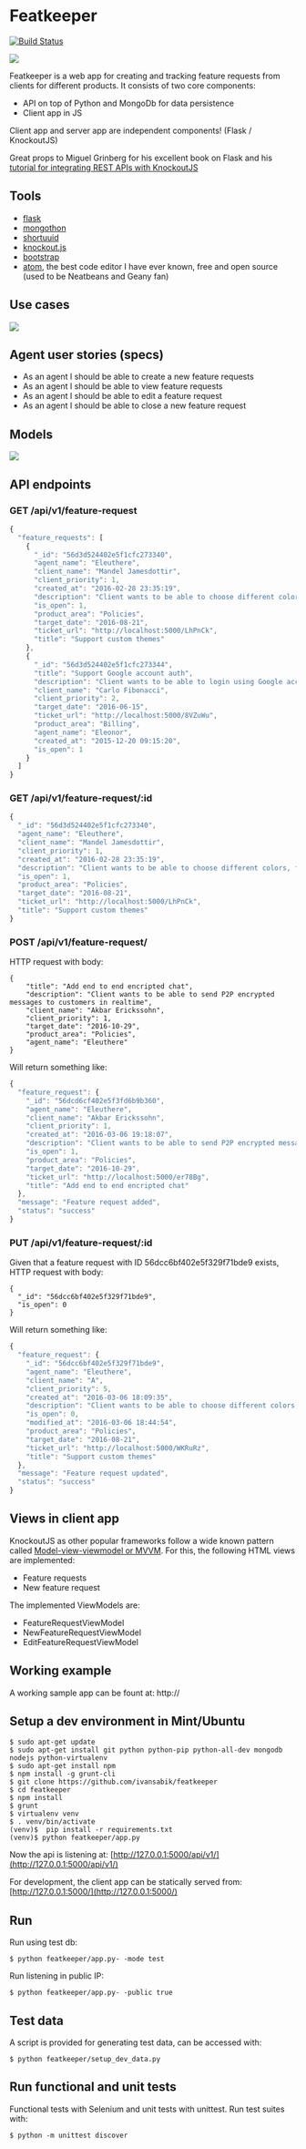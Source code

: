 # Featkeeper
[![Build Status](https://travis-ci.org/ivansabik/featkeeper.svg)](https://travis-ci.org/ivansabik/featkeeper)

![](https://raw.githubusercontent.com/ivansabik/featkeeper/master/doc/demo.gif)

Featkeeper is a web app for creating and tracking feature requests from clients for different products. It consists of two core components:
- API on top of Python and MongoDb for data persistence
- Client app in JS

Client app and server app are independent components! (Flask / KnockoutJS)

Great props to Miguel Grinberg for his excellent book on Flask and his [tutorial for integrating REST APIs with KnockoutJS](http://blog.miguelgrinberg.com/post/writing-a-javascript-rest-client)

## Tools
- [flask](https://github.com/mitsuhiko/flask)
- [mongothon](https://github.com/gamechanger/mongothon)
- [shortuuid](https://github.com/stochastic-technologies/shortuuid)
- [knockout.js](https://github.com/knockout/knockout)
- [bootstrap](https://github.com/twbs/bootstrap)
- [atom](https://atom.io/), the best code editor I have ever known, free and open source (used to be Neatbeans and Geany fan)

## Use cases
![](https://raw.githubusercontent.com/ivansabik/featkeeper/master/doc/use_cases.png)

## Agent user stories (specs)
- As an agent I should be able to create a new feature requests
- As an agent I should be able to view feature requests
- As an agent I should be able to edit a feature request
- As an agent I should be able to close a new feature request

## Models
![](https://raw.githubusercontent.com/ivansabik/featkeeper/master/doc/models.png)

## API endpoints
### GET /api/v1/feature-request

```javascript
{
  "feature_requests": [
    {
      "_id": "56d3d524402e5f1cfc273340",
      "agent_name": "Eleuthere",
      "client_name": "Mandel Jamesdottir",
      "client_priority": 1,
      "created_at": "2016-02-28 23:35:19",
      "description": "Client wants to be able to choose different colors, fonts, and layouts for each module",
      "is_open": 1,
      "product_area": "Policies",
      "target_date": "2016-08-21",
      "ticket_url": "http://localhost:5000/LhPnCk",
      "title": "Support custom themes"
    },
    {
      "_id": "56d3d524402e5f1cfc273344",
      "title": "Support Google account auth",
      "description": "Client wants to be able to login using Google accounts restricted to users in corporate domain",
      "client_name": "Carlo Fibonacci",
      "client_priority": 2,
      "target_date": "2016-06-15",
      "ticket_url": "http://localhost:5000/8VZuWu",
      "product_area": "Billing",
      "agent_name": "Eleonor",
      "created_at": "2015-12-20 09:15:20",
      "is_open": 1
    }
  ]
}
```

### GET /api/v1/feature-request/:id

```javascript
{
  "_id": "56d3d524402e5f1cfc273340",
  "agent_name": "Eleuthere",
  "client_name": "Mandel Jamesdottir",
  "client_priority": 1,
  "created_at": "2016-02-28 23:35:19",
  "description": "Client wants to be able to choose different colors, fonts, and layouts for each module",
  "is_open": 1,
  "product_area": "Policies",
  "target_date": "2016-08-21",
  "ticket_url": "http://localhost:5000/LhPnCk",
  "title": "Support custom themes"
}
```

### POST /api/v1/feature-request/
 HTTP request with body:

```
{
    "title": "Add end to end encripted chat",
    "description": "Client wants to be able to send P2P encrypted messages to customers in realtime",
    "client_name": "Akbar Erickssohn",
    "client_priority": 1,
    "target_date": "2016-10-29",
    "product_area": "Policies",
    "agent_name": "Eleuthere"
}
```

Will return something like:

```javascript
{
  "feature_request": {
    "_id": "56dcd6cf402e5f3fd6b9b360",
    "agent_name": "Eleuthere",
    "client_name": "Akbar Erickssohn",
    "client_priority": 1,
    "created_at": "2016-03-06 19:18:07",
    "description": "Client wants to be able to send P2P encrypted messages to customers in realtime",
    "is_open": 1,
    "product_area": "Policies",
    "target_date": "2016-10-29",
    "ticket_url": "http://localhost:5000/er78Bg",
    "title": "Add end to end encripted chat"
  },
  "message": "Feature request added",
  "status": "success"
}
```

### PUT /api/v1/feature-request/:id
Given that a feature request with ID 56dcc6bf402e5f329f71bde9 exists, HTTP request with body:

```
{
  "_id": "56dcc6bf402e5f329f71bde9",
  "is_open": 0
}
```

Will return something like:

```javascript
{
  "feature_request": {
    "_id": "56dcc6bf402e5f329f71bde9",
    "agent_name": "Eleuthere",
    "client_name": "A",
    "client_priority": 5,
    "created_at": "2016-03-06 18:09:35",
    "description": "Client wants to be able to choose different colors, fonts, and layouts for each module",
    "is_open": 0,
    "modified_at": "2016-03-06 18:44:54",
    "product_area": "Policies",
    "target_date": "2016-08-21",
    "ticket_url": "http://localhost:5000/WKRuRz",
    "title": "Support custom themes"
  },
  "message": "Feature request updated",
  "status": "success"
}
```

## Views in client app
KnockoutJS as other popular frameworks follow a wide known pattern called [Model-view-viewmodel or MVVM](https://en.wikipedia.org/wiki/Model%E2%80%93view%E2%80%93viewmodel). For this, the following HTML views are implemented:
- Feature requests
- New feature request

The implemented ViewModels are:
- FeatureRequestViewModel
- NewFeatureRequestViewModel
- EditFeatureRequestViewModel

## Working example
A working sample app can be fount at: http://

## Setup a dev environment in Mint/Ubuntu

```shell
$ sudo apt-get update
$ sudo apt-get install git python python-pip python-all-dev mongodb nodejs python-virtualenv
$ sudo apt-get install npm
$ npm install -g grunt-cli
$ git clone https://github.com/ivansabik/featkeeper
$ cd featkeeper
$ npm install
$ grunt
$ virtualenv venv
$ . venv/bin/activate
(venv)$  pip install -r requirements.txt
(venv)$ python featkeeper/app.py
```

Now the api is listening at: [http://127.0.0.1:5000/api/v1/](http://127.0.0.1:5000/api/v1/)

For development, the client app can be statically served from: [http://127.0.0.1:5000/](http://127.0.0.1:5000/)

## Run

Run using test db:
```shell
$ python featkeeper/app.py- -mode test
```

Run listening in public IP:
```shell
$ python featkeeper/app.py- -public true
```

## Test data
A script is provided for generating test data, can be accessed with:

```shell
$ python featkeeper/setup_dev_data.py
```

## Run functional and unit tests
Functional tests with Selenium and unit tests with unittest. Run test suites with:

```shell
$ python -m unittest discover
```
